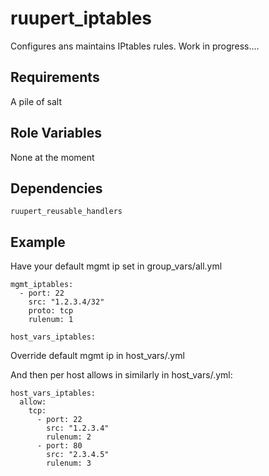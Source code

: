 ruupert_iptables
========================

Configures ans maintains IPtables rules. Work in progress.... 

Requirements
------------

A pile of salt

Role Variables
--------------

None at the moment

Dependencies
------------

    ruupert_reusable_handlers

Example
-------

Have your default mgmt ip set in group_vars/all.yml 

```
mgmt_iptables:
  - port: 22
    src: "1.2.3.4/32"
    proto: tcp
    rulenum: 1

host_vars_iptables:
```

Override default mgmt ip in host_vars/<host>.yml

And then per host allows in similarly in host_vars/<host>.yml:
```
host_vars_iptables:
  allow:
    tcp:
      - port: 22
        src: "1.2.3.4"
        rulenum: 2
      - port: 80
        src: "2.3.4.5"
        rulenum: 3
```
